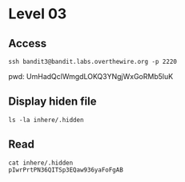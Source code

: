 # Level 03

## Access
```
ssh bandit3@bandit.labs.overthewire.org -p 2220
```
pwd: UmHadQclWmgdLOKQ3YNgjWxGoRMb5luK

## Display hiden file
```
ls -la inhere/.hidden
```

## Read
```
cat inhere/.hidden
pIwrPrtPN36QITSp3EQaw936yaFoFgAB
```
